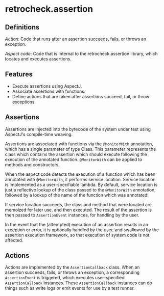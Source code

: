 # retrocheck.assertion

## Definitions

*Action*: Code that runs after an assertion succeeds, fails, or throws an exception.

*Aspect code*: Code that is internal to the retrocheck.assertion library, which locates and executes assertions.

## Features

- Execute assertions using AspectJ.
- Associate assertions with functions.
- Define actions that are taken after assertions succeed, fail, or throw exceptions.

## Assertions

Assertions are injected into the bytecode of the system under test using AspectJ's compile-time weaving.

Assertions are associated with functions via the `@MonitorWith` annotation, which has a single parameter of type Class.  This parameter represents the class which contains the assertion which should execute following the execution of the annotated function.  `@MonitorWith` can be applied to methods and constructors.

When the aspect code detects the execution of a function which has been annotated with `@MonitorWith`, it performs service location.  Service location is implemented as a user-specifiable lambda.  By default, service location is just a reflective lookup of the class passed to the `@MonitorWith` annotation, followed by a lookup of the name of the function which was annotated.

If service location succeeds, the class and method that were located are memoized for later use, and then executed.  The result of the assertion is then passed to `AssertionEvent` instances, for handling by the user.

In the event that the (attempted) execution of an assertion results in an exception or error, it is optionally handled by the user, and swallowed by the assertion execution framework, so that execution of system code is not affected.

## Actions

Actions are implemented by the `AssertionCallback` class.  When an assertion succeeds, fails, or throws an exception, a corresponding `AssertionEvent` is triggered, which executes user-specified `AssertionCallback` instances.  These `AssertionCallback` instances can do things such as write logs or emit events for use by a test runner.